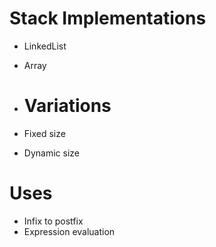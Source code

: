 # Stack Implementations
- LinkedList
- Array

- # Variations
- Fixed size
- Dynamic size

# Uses
- Infix to postfix
- Expression evaluation